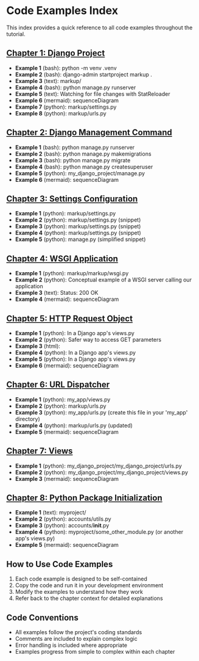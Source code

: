 # Code Examples Index

This index provides a quick reference to all code examples throughout the tutorial.

## [Chapter 1: Django Project](chapter_01.md)

- **Example 1** (bash): python -m venv .venv
- **Example 2** (bash): django-admin startproject markup .
- **Example 3** (text): markup/
- **Example 4** (bash): python manage.py runserver
- **Example 5** (text): Watching for file changes with StatReloader
- **Example 6** (mermaid): sequenceDiagram
- **Example 7** (python): markup/settings.py
- **Example 8** (python): markup/urls.py

## [Chapter 2: Django Management Command](chapter_02.md)

- **Example 1** (bash): python manage.py runserver
- **Example 2** (bash): python manage.py makemigrations
- **Example 3** (bash): python manage.py migrate
- **Example 4** (bash): python manage.py createsuperuser
- **Example 5** (python): my_django_project/manage.py
- **Example 6** (mermaid): sequenceDiagram

## [Chapter 3: Settings Configuration](chapter_03.md)

- **Example 1** (python): markup/settings.py
- **Example 2** (python): markup/settings.py (snippet)
- **Example 3** (python): markup/settings.py (snippet)
- **Example 4** (python): markup/settings.py (snippet)
- **Example 5** (python): manage.py (simplified snippet)

## [Chapter 4: WSGI Application](chapter_04.md)

- **Example 1** (python): markup/markup/wsgi.py
- **Example 2** (python): Conceptual example of a WSGI server calling our application
- **Example 3** (text): Status: 200 OK
- **Example 4** (mermaid): sequenceDiagram

## [Chapter 5: HTTP Request Object](chapter_05.md)

- **Example 1** (python): In a Django app's views.py
- **Example 2** (python): Safer way to access GET parameters
- **Example 3** (html): <!-- In an HTML template -->
- **Example 4** (python): In a Django app's views.py
- **Example 5** (python): In a Django app's views.py
- **Example 6** (mermaid): sequenceDiagram

## [Chapter 6: URL Dispatcher](chapter_06.md)

- **Example 1** (python): my_app/views.py
- **Example 2** (python): markup/urls.py
- **Example 3** (python): my_app/urls.py (create this file in your 'my_app' directory)
- **Example 4** (python): markup/urls.py (updated)
- **Example 5** (mermaid): sequenceDiagram

## [Chapter 7: Views](chapter_07.md)

- **Example 1** (python): my_django_project/my_django_project/urls.py
- **Example 2** (python): my_django_project/my_django_project/views.py
- **Example 3** (mermaid): sequenceDiagram

## [Chapter 8: Python Package Initialization](chapter_08.md)

- **Example 1** (text): myproject/
- **Example 2** (python): accounts/utils.py
- **Example 3** (python): accounts/__init__.py
- **Example 4** (python): myproject/some_other_module.py (or another app's views.py)
- **Example 5** (mermaid): sequenceDiagram


## How to Use Code Examples

1. Each code example is designed to be self-contained
2. Copy the code and run it in your development environment
3. Modify the examples to understand how they work
4. Refer back to the chapter context for detailed explanations

## Code Conventions

- All examples follow the project's coding standards
- Comments are included to explain complex logic
- Error handling is included where appropriate
- Examples progress from simple to complex within each chapter
